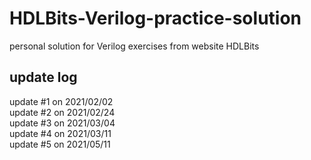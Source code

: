 # HDLBits-Verilog-practice-solution
personal solution for Verilog exercises from website HDLBits 
## update log
update #1 on 2021/02/02  
update #2 on 2021/02/24  
update #3 on 2021/03/04  
update #4 on 2021/03/11  
update #5 on 2021/05/11
